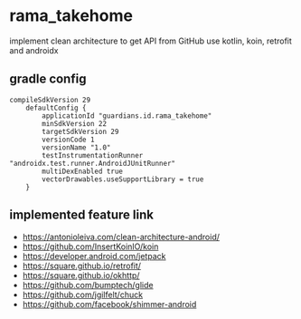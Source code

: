 # rama_takehome
implement clean architecture to get API from GitHub use kotlin, koin, retrofit and androidx
## gradle config
```
compileSdkVersion 29
    defaultConfig {
        applicationId "guardians.id.rama_takehome"
        minSdkVersion 22
        targetSdkVersion 29
        versionCode 1
        versionName "1.0"
        testInstrumentationRunner "androidx.test.runner.AndroidJUnitRunner"
        multiDexEnabled true
        vectorDrawables.useSupportLibrary = true
    }
```
## implemented feature link

- https://antonioleiva.com/clean-architecture-android/ 
- https://github.com/InsertKoinIO/koin
- https://developer.android.com/jetpack
- https://square.github.io/retrofit/
- https://square.github.io/okhttp/
- https://github.com/bumptech/glide
- https://github.com/jgilfelt/chuck
- https://github.com/facebook/shimmer-android
